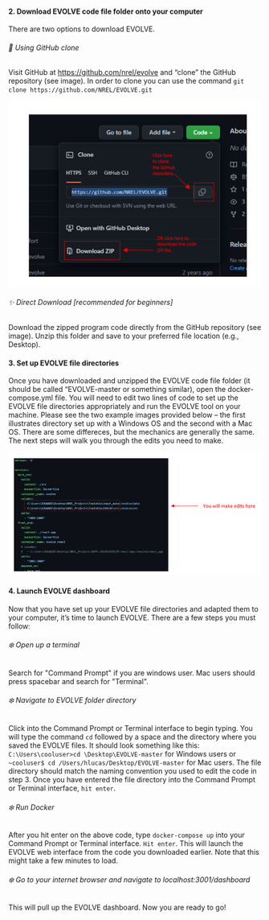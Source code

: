 

#### 2. Download EVOLVE code file folder onto your computer 

There are two options to download EVOLVE.

###### :star2: Using GitHub clone
Visit GitHub at https://github.com/nrel/evolve and “clone” the GitHub repository (see image). In order to clone you can use the command `git clone https://github.com/NREL/EVOLVE.git`

   ![](images/github.png)

###### :sparkles: Direct Download [recommended for beginners]
Download the zipped program code directly from the GitHub repository (see image). Unzip this folder and save to your preferred file location (e.g., Desktop).  


#### 3. Set up EVOLVE file directories

Once you have downloaded and unzipped the EVOLVE code file folder (it should be called “EVOLVE-master or something similar), open the docker-compose.yml file. You will need to edit two lines of code to set up the EVOLVE file directories appropriately and run the EVOLVE tool on your machine. Please see the two example images provided below – the first illustrates directory set up with a Windows OS and the second with a Mac OS. There are some differeces, but the mechanics are generally the same. The next steps will walk you through the edits you need to make. 

![](images/docker-compose.png)


#### 4. Launch EVOLVE dashboard


Now that you have set up your EVOLVE file directories and adapted them to your computer, it’s time to launch EVOLVE. There are a few steps you must follow: 

###### :snowflake: Open up a terminal

Search for "Command Prompt" if you are windows user. Mac users should press spacebar and search for "Terminal".

###### :snowflake: Navigate to EVOLVE folder directory

Click into the Command Prompt or Terminal interface to begin typing. You will type the command `cd` followed by a space and the directory where you saved the EVOLVE files. It should look something like this: `C:\Users\cooluser>cd \Desktop\EVOLVE-master` for Windows users or `~cooluser$ cd /Users/hlucas/Desktop/EVOLVE-master` for Mac users. The file directory should match the naming convention you used to edit the code in step 3. Once you have entered the file directory into the Command Prompt or Terminal interface, `hit enter`. 

###### :snowflake: Run Docker
After you hit enter on the above code, type `docker-compose up` into your Command Prompt or Terminal interface. `Hit enter`. This will launch the EVOLVE web interface from the code you downloaded earlier. Note that this might take a few minutes to load. 

###### :snowflake: Go to your internet browser and navigate to localhost:3001/dashboard 
This will pull up the EVOLVE dashboard. Now you are ready to go!  